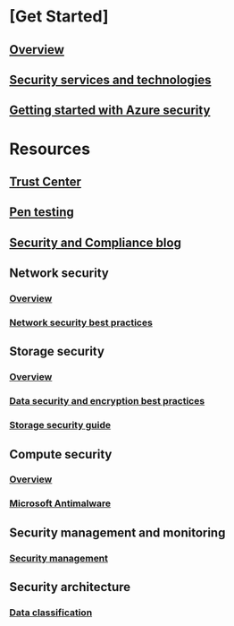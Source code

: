 # [Get Started]
## [Overview](security-get-started-overview.md)
## [Security services and technologies](azure-security-services-technologies.md)
## [Getting started with Azure security](azure-security-getting-started.md)

# Resources
## [Trust Center](security-microsoft-trust-center.md)
## [Pen testing](azure-security-pen-testing.md)
## [Security and Compliance blog](http://blogs.msdn.com/b/azuresecurity/)

## Network security
### [Overview](security-network-overview.md)
### [Network security best practices](azure-security-network-security-best-practices.md)

## Storage security
### [Overview](security-storage-overview.md)
### [Data security and encryption best practices](azure-security-data-encryption-best-practices.md)
### [Storage security guide](../storage/storage-security-guide.md)

## Compute security
### [Overview](security-virtual-machines-overview.md)
### [Microsoft Antimalware](azure-security-antimalware.md)

## Security management and monitoring
### [Security management](azure-security-management.md)

## Security architecture
### [Data classification](azure-security-data-classification.md)
